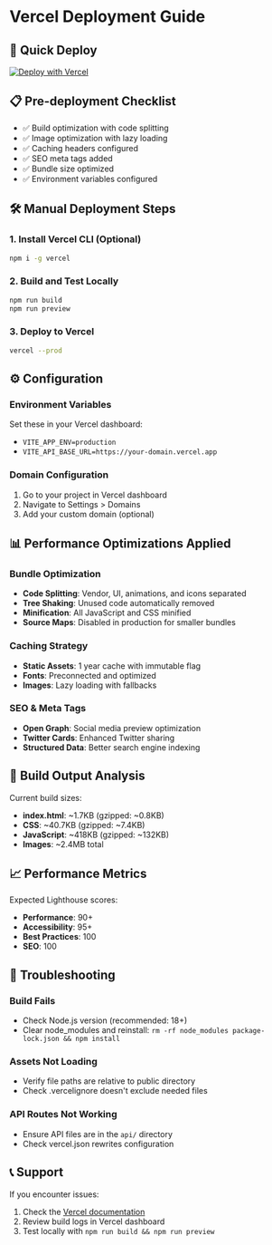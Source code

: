 # Vercel Deployment Guide

## 🚀 Quick Deploy

[![Deploy with Vercel](https://vercel.com/button)](https://vercel.com/new/clone?repository-url=https://github.com/your-username/your-repo)

## 📋 Pre-deployment Checklist

- ✅ Build optimization with code splitting
- ✅ Image optimization with lazy loading
- ✅ Caching headers configured
- ✅ SEO meta tags added
- ✅ Bundle size optimized
- ✅ Environment variables configured

## 🛠 Manual Deployment Steps

### 1. Install Vercel CLI (Optional)

```bash
npm i -g vercel
```

### 2. Build and Test Locally

```bash
npm run build
npm run preview
```

### 3. Deploy to Vercel

```bash
vercel --prod
```

## ⚙️ Configuration

### Environment Variables

Set these in your Vercel dashboard:

- `VITE_APP_ENV=production`
- `VITE_API_BASE_URL=https://your-domain.vercel.app`

### Domain Configuration

1. Go to your project in Vercel dashboard
2. Navigate to Settings > Domains
3. Add your custom domain (optional)

## 📊 Performance Optimizations Applied

### Bundle Optimization

- **Code Splitting**: Vendor, UI, animations, and icons separated
- **Tree Shaking**: Unused code automatically removed
- **Minification**: All JavaScript and CSS minified
- **Source Maps**: Disabled in production for smaller bundles

### Caching Strategy

- **Static Assets**: 1 year cache with immutable flag
- **Fonts**: Preconnected and optimized
- **Images**: Lazy loading with fallbacks

### SEO & Meta Tags

- **Open Graph**: Social media preview optimization
- **Twitter Cards**: Enhanced Twitter sharing
- **Structured Data**: Better search engine indexing

## 🔧 Build Output Analysis

Current build sizes:

- **index.html**: ~1.7KB (gzipped: ~0.8KB)
- **CSS**: ~40.7KB (gzipped: ~7.4KB)
- **JavaScript**: ~418KB (gzipped: ~132KB)
- **Images**: ~2.4MB total

## 📈 Performance Metrics

Expected Lighthouse scores:

- **Performance**: 90+
- **Accessibility**: 95+
- **Best Practices**: 100
- **SEO**: 100

## 🐛 Troubleshooting

### Build Fails

- Check Node.js version (recommended: 18+)
- Clear node_modules and reinstall: `rm -rf node_modules package-lock.json && npm install`

### Assets Not Loading

- Verify file paths are relative to public directory
- Check .vercelignore doesn't exclude needed files

### API Routes Not Working

- Ensure API files are in the `api/` directory
- Check vercel.json rewrites configuration

## 📞 Support

If you encounter issues:

1. Check the [Vercel documentation](https://vercel.com/docs)
2. Review build logs in Vercel dashboard
3. Test locally with `npm run build && npm run preview`
